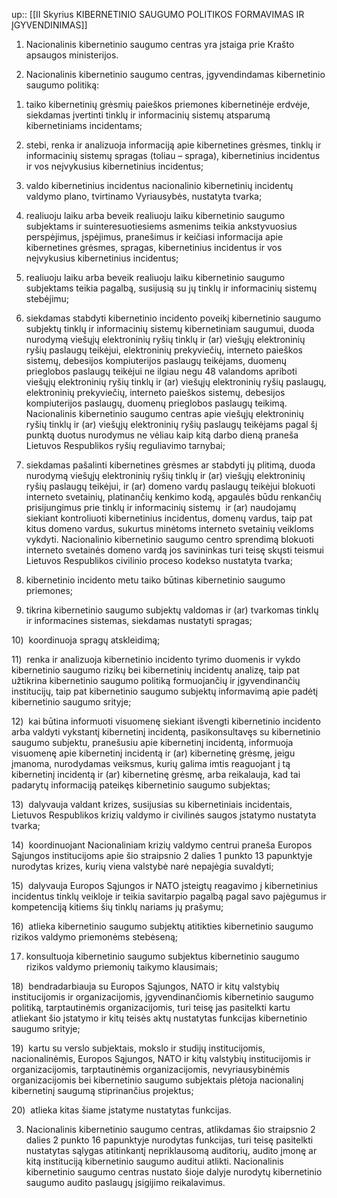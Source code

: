 up:: [[II Skyrius KIBERNETINIO SAUGUMO POLITIKOS FORMAVIMAS IR ĮGYVENDINIMAS]]

1. Nacionalinis kibernetinio saugumo centras yra įstaiga prie Krašto apsaugos ministerijos.

2. Nacionalinis kibernetinio saugumo centras, įgyvendindamas kibernetinio saugumo politiką:

1) taiko kibernetinių grėsmių paieškos priemones kibernetinėje erdvėje, siekdamas įvertinti tinklų ir informacinių sistemų atsparumą kibernetiniams incidentams;

2) stebi, renka ir analizuoja informaciją apie kibernetines grėsmes, tinklų ir informacinių sistemų spragas (toliau – spraga), kibernetinius incidentus ir vos neįvykusius kibernetinius incidentus;

3) valdo kibernetinius incidentus nacionalinio kibernetinių incidentų valdymo plano, tvirtinamo Vyriausybės, nustatyta tvarka;

4) realiuoju laiku arba beveik realiuoju laiku kibernetinio saugumo subjektams ir suinteresuotiesiems asmenims teikia ankstyvuosius perspėjimus, įspėjimus, pranešimus ir keičiasi informacija apie kibernetines grėsmes, spragas, kibernetinius incidentus ir vos neįvykusius kibernetinius incidentus;

5) realiuoju laiku arba beveik realiuoju laiku kibernetinio saugumo subjektams teikia pagalbą, susijusią su jų tinklų ir informacinių sistemų stebėjimu;

6) siekdamas stabdyti kibernetinio incidento poveikį kibernetinio saugumo subjektų tinklų ir informacinių sistemų kibernetiniam saugumui, duoda nurodymą viešųjų elektroninių ryšių tinklų ir (ar) viešųjų elektroninių ryšių paslaugų teikėjui, elektroninių prekyviečių, interneto paieškos sistemų, debesijos kompiuterijos paslaugų teikėjams, duomenų prieglobos paslaugų teikėjui ne ilgiau negu 48 valandoms apriboti viešųjų elektroninių ryšių tinklų ir (ar) viešųjų elektroninių ryšių paslaugų, elektroninių prekyviečių, interneto paieškos sistemų, debesijos kompiuterijos paslaugų, duomenų prieglobos paslaugų teikimą. Nacionalinis kibernetinio saugumo centras apie viešųjų elektroninių ryšių tinklų ir (ar) viešųjų elektroninių ryšių paslaugų teikėjams pagal šį punktą duotus nurodymus ne vėliau kaip kitą darbo dieną praneša Lietuvos Respublikos ryšių reguliavimo tarnybai;

7) siekdamas pašalinti kibernetines grėsmes ar stabdyti jų plitimą, duoda nurodymą viešųjų elektroninių ryšių tinklų ir (ar) viešųjų elektroninių ryšių paslaugų teikėjui, ir (ar) domeno vardų paslaugų teikėjui blokuoti interneto svetainių, platinančių kenkimo kodą, apgaulės būdu renkančių prisijungimus prie tinklų ir informacinių sistemų  ir (ar) naudojamų siekiant kontroliuoti kibernetinius incidentus, domenų vardus, taip pat kitus domeno vardus, sukurtus minėtoms interneto svetainių veikloms vykdyti. Nacionalinio kibernetinio saugumo centro sprendimą blokuoti interneto svetainės domeno vardą jos savininkas turi teisę skųsti teismui Lietuvos Respublikos civilinio proceso kodekso nustatyta tvarka;

8) kibernetinio incidento metu taiko būtinas kibernetinio saugumo priemones;

9) tikrina kibernetinio saugumo subjektų valdomas ir (ar) tvarkomas tinklų ir informacines sistemas, siekdamas nustatyti spragas;

10)  koordinuoja spragų atskleidimą;

11)  renka ir analizuoja kibernetinio incidento tyrimo duomenis ir vykdo kibernetinio saugumo rizikų bei kibernetinių incidentų analizę, taip pat užtikrina kibernetinio saugumo politiką formuojančių ir įgyvendinančių institucijų, taip pat kibernetinio saugumo subjektų informavimą apie padėtį kibernetinio saugumo srityje;

12)  kai būtina informuoti visuomenę siekiant išvengti kibernetinio incidento arba valdyti vykstantį kibernetinį incidentą, pasikonsultavęs su kibernetinio saugumo subjektu, pranešusiu apie kibernetinį incidentą, informuoja visuomenę apie kibernetinį incidentą ir (ar) kibernetinę grėsmę, jeigu įmanoma, nurodydamas veiksmus, kurių galima imtis reaguojant į tą kibernetinį incidentą ir (ar) kibernetinę grėsmę, arba reikalauja, kad tai padarytų informaciją pateikęs kibernetinio saugumo subjektas;

13)  dalyvauja valdant krizes, susijusias su kibernetiniais incidentais, Lietuvos Respublikos krizių valdymo ir civilinės saugos įstatymo nustatyta tvarka;

14)  koordinuojant Nacionaliniam krizių valdymo centrui praneša Europos Sąjungos institucijoms apie šio straipsnio 2 dalies 1 punkto 13 papunktyje nurodytas krizes, kurių viena valstybė narė nepajėgia suvaldyti;

15)  dalyvauja Europos Sąjungos ir NATO įsteigtų reagavimo į kibernetinius incidentus tinklų veikloje ir teikia savitarpio pagalbą pagal savo pajėgumus ir kompetenciją kitiems šių tinklų nariams jų prašymu;

16)  atlieka kibernetinio saugumo subjektų atitikties kibernetinio saugumo rizikos valdymo priemonėms stebėseną;

17) konsultuoja kibernetinio saugumo subjektus kibernetinio saugumo rizikos valdymo priemonių taikymo klausimais;

18)  bendradarbiauja su Europos Sąjungos, NATO ir kitų valstybių institucijomis ir organizacijomis, įgyvendinančiomis kibernetinio saugumo politiką, tarptautinėmis organizacijomis, turi teisę jas pasitelkti kartu atliekant šio įstatymo ir kitų teisės aktų nustatytas funkcijas kibernetinio saugumo srityje;

19)  kartu su verslo subjektais, mokslo ir studijų institucijomis, nacionalinėmis, Europos Sąjungos, NATO ir kitų valstybių institucijomis ir organizacijomis, tarptautinėmis organizacijomis, nevyriausybinėmis organizacijomis bei kibernetinio saugumo subjektais plėtoja nacionalinį kibernetinį saugumą stiprinančius projektus;

20)  atlieka kitas šiame įstatyme nustatytas funkcijas.

3. Nacionalinis kibernetinio saugumo centras, atlikdamas šio straipsnio 2 dalies 2 punkto 16 papunktyje nurodytas funkcijas, turi teisę pasitelkti nustatytas sąlygas atitinkantį nepriklausomą auditorių, audito įmonę ar kitą instituciją kibernetinio saugumo auditui atlikti. Nacionalinis kibernetinio saugumo centras nustato šioje dalyje nurodytų kibernetinio saugumo audito paslaugų įsigijimo reikalavimus.